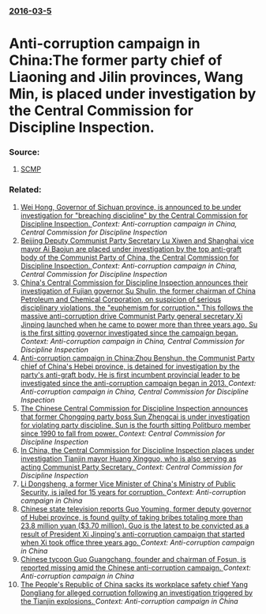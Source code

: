 ### [2016-03-5](/news/2016/03/5/index.md)

# Anti-corruption campaign in China:The former party chief of Liaoning and Jilin provinces, Wang Min, is placed under investigation by the Central Commission for Discipline Inspection. 




### Source:

1. [SCMP](http://www.scmp.com/news/china/policies-politics/article/1920899/graft-cloud-falls-over-former-communist-party-boss)

### Related:

1. [Wei Hong, Governor of Sichuan province, is announced to be under investigation for "breaching discipline" by the Central Commission for Discipline Inspection. ](/news/2016/01/15/wei-hong-governor-of-sichuan-province-is-announced-to-be-under-investigation-for-breaching-discipline-by-the-central-commission-for-disc.md) _Context: Anti-corruption campaign in China, Central Commission for Discipline Inspection_
2. [ Beijing Deputy Communist Party Secretary Lu Xiwen and Shanghai vice mayor Ai Baojun are placed under investigation by the top anti-graft body of the Communist Party of China, the Central Commission for Discipline Inspection. ](/news/2015/11/11/beijing-deputy-communist-party-secretary-la1-4-xiwen-and-shanghai-vice-mayor-ai-baojun-are-placed-under-investigation-by-the-top-anti-graft-b.md) _Context: Anti-corruption campaign in China, Central Commission for Discipline Inspection_
3. [China's Central Commission for Discipline Inspection announces their investigation of Fujian governor Su Shulin, the former chairman of China Petroleum and Chemical Corporation, on suspicion of serious disciplinary violations, the "euphemism for corruption." This follows the massive anti-corruption drive Communist Party general secretary Xi Jinping launched when he came to power more than three years ago. Su is the first sitting governor investigated since the campaign began. ](/news/2015/10/7/china-s-central-commission-for-discipline-inspection-announces-their-investigation-of-fujian-governor-su-shulin-the-former-chairman-of-chin.md) _Context: Anti-corruption campaign in China, Central Commission for Discipline Inspection_
4. [Anti-corruption campaign in China:Zhou Benshun, the Communist Party chief of China's Hebei province, is detained for investigation by the party's anti-graft body. He is first incumbent provincial leader to be investigated since the anti-corruption campaign began in 2013. ](/news/2015/07/24/anti-corruption-campaign-in-china-pzhou-benshun-the-communist-party-chief-of-china-s-hebei-province-is-detained-for-investigation-by-the-p.md) _Context: Anti-corruption campaign in China, Central Commission for Discipline Inspection_
5. [The Chinese Central Commission for Discipline Inspection announces that former Chongqing party boss Sun Zhengcai is under investigation for violating party discipline. Sun is the fourth sitting Politburo member since 1990 to fall from power. ](/news/2017/07/24/the-chinese-central-commission-for-discipline-inspection-announces-that-former-chongqing-party-boss-sun-zhengcai-is-under-investigation-for.md) _Context: Central Commission for Discipline Inspection_
6. [In China, the Central Commission for Discipline Inspection places under investigation Tianjin mayor Huang Xingguo, who is also serving as acting Communist Party Secretary. ](/news/2016/09/11/in-china-the-central-commission-for-discipline-inspection-places-under-investigation-tianjin-mayor-huang-xingguo-who-is-also-serving-as-ac.md) _Context: Central Commission for Discipline Inspection_
7. [Li Dongsheng, a former Vice Minister of China's Ministry of Public Security, is jailed for 15 years for corruption. ](/news/2016/01/12/li-dongsheng-a-former-vice-minister-of-china-s-ministry-of-public-security-is-jailed-for-15-years-for-corruption.md) _Context: Anti-corruption campaign in China_
8. [Chinese state television reports Guo Youming, former deputy governor of Hubei province, is found guilty of taking bribes totaling more than 23.8 million yuan ($3.70 million). Guo is the latest to be convicted as a result of President Xi Jinping's anti-corruption campaign that  started when Xi took office three years ago. ](/news/2015/12/9/chinese-state-television-reports-guo-youming-former-deputy-governor-of-hubei-province-is-found-guilty-of-taking-bribes-totaling-more-than.md) _Context: Anti-corruption campaign in China_
9. [Chinese tycoon Guo Guangchang, founder and chairman of Fosun, is reported missing amid the Chinese anti-corruption campaign. ](/news/2015/12/11/chinese-tycoon-guo-guangchang-founder-and-chairman-of-fosun-is-reported-missing-amid-the-chinese-anti-corruption-campaign.md) _Context: Anti-corruption campaign in China_
10. [The People's Republic of China sacks its workplace safety chief Yang Dongliang for alleged corruption following an investigation triggered by the Tianjin explosions. ](/news/2015/08/26/the-people-s-republic-of-china-sacks-its-workplace-safety-chief-yang-dongliang-for-alleged-corruption-following-an-investigation-triggered-b.md) _Context: Anti-corruption campaign in China_
